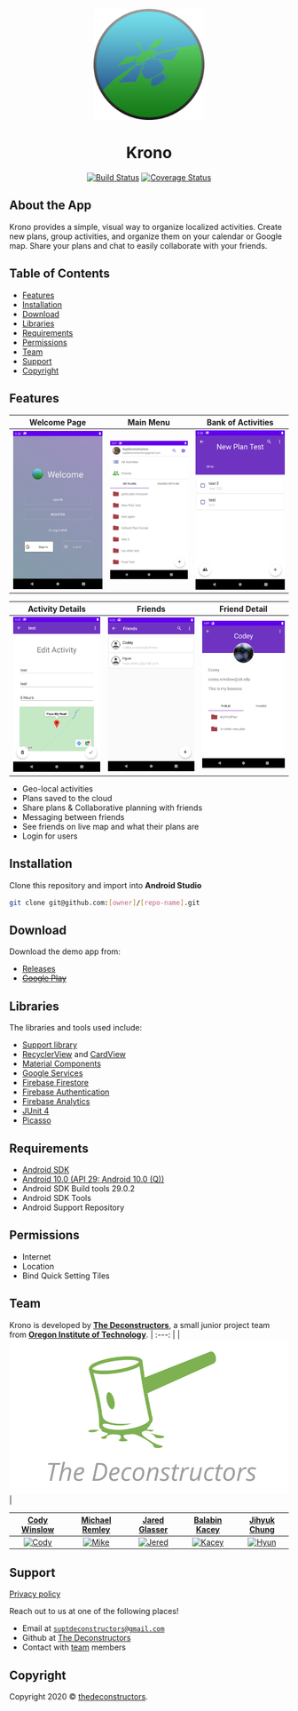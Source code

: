 <p align=center>
  <img src="https://github.com/thedeconstructors/Krono/blob/master/Images/logo.png" alt="" width="200" height="200"></p>

<h1 align="center">Krono</h1>

<p align=center> 
  <a href="https://travis-ci.org/badges/thedeconstructors" rel="nofollow"><img src="http://img.shields.io/travis/badges/badgerbadgerbadger.svg?style=flat-square" alt="Build Status"></a>
  <a href="https://coveralls.io/r/badges/thedeconstructors" rel="nofollow"><img src="http://img.shields.io/coveralls/badges/badgerbadgerbadger.svg?style=flat-square" alt="Coverage Status"></a>
    <!-- <a href="http://badges.mit-license.org" rel="nofollow"><img src="http://img.shields.io/:license-mit-blue.svg?style=flat-square" alt="License"></a> -->
</p>

## About the App

Krono provides a simple, visual way to organize localized activities. Create new plans, group activities, and organize them on your calendar or Google map. Share your plans and chat to easily collaborate with your friends.

## Table of Contents

- [Features](#features)
- [Installation](#installation)
- [Download](#download)
- [Libraries](#libraries)
- [Requirements](#requirements)
- [Permissions](#permissions)
- [Team](#team)
- [Support](#support)
- [Copyright](#copyright)

## Features
| **Welcome Page** | **Main Menu** | **Bank of Activities** |
| :---: | :---: | :---: |
| ![Welcome Page](https://github.com/thedeconstructors/Krono/blob/master/Images/login_page-v3.png) | ![Main Menu](https://github.com/thedeconstructors/Krono/blob/master/Images/main_screen-v3.png) | ![Plan Page](https://github.com/thedeconstructors/Krono/blob/master/Images/plan_page_v3.png) |

| **Activity Details** | **Friends** | **Friend Detail** |
| :---: | :---: | :---: |
| ![Activity Page](https://github.com/thedeconstructors/Krono/blob/master/Images/activity_detail_v3.png) | ![Friend](https://github.com/thedeconstructors/Krono/blob/master/Images/friends-v3.png) | ![Friend Detail](https://github.com/thedeconstructors/Krono/blob/master/Images/friend_detail_v3.png) |

- Geo-local activities
- Plans saved to the cloud
- Share plans & Collaborative planning with friends
- Messaging between friends
-	See friends on live map and what their plans are
-	Login for users

## Installation
Clone this repository and import into **Android Studio**
```bash
git clone git@github.com:[owner]/[repo-name].git
```

## Download
Download the demo app from:
- <a href="https://github.com/thedeconstructors/Krono/releases" target="_blank">Releases</a>
- <a href="https://play.google.com/store/apps/details?id=com.krono.android" target="_blank">~~Google Play~~</a>

## Libraries

The libraries and tools used include:
- <a href="https://developer.android.com/topic/libraries/support-library" target="_blank">Support library</a>
- <a href="https://developer.android.com/guide/topics/ui/layout/recyclerview" target="_blank">RecyclerView</a> and <a href="https://developer.android.com/guide/topics/ui/layout/cardview" target="_blank">CardView</a>
- <a href="https://github.com/material-components/material-components-android/releases" target="_blank">Material Components</a>
- <a href="https://developer.android.com/things/get-started/google-services" target="_blank">Google Services</a>
- <a href="https://firebase.google.com/docs/firestore" target="_blank">Firebase Firestore</a>
- <a href="https://firebase.google.com/docs/auth" target="_blank">Firebase Authentication</a>
- <a href="https://firebase.google.com/docs/analytics" target="_blank">Firebase Analytics</a>
- <a href="https://junit.org/junit4/" target="_blank">JUnit 4</a>
- <a href="https://square.github.io/picasso/" target="_blank">Picasso</a>

## Requirements

- <a href="https://developer.android.com/studio" target="_blank">Android SDK</a>
- <a href="https://developer.android.com/studio/releases/platforms#10.0" target="_blank">Android 10.0 (API 29: Android 10.0 (Q))</a>
- Android SDK Build tools 29.0.2
- Android SDK Tools
- Android Support Repository

## Permissions

- Internet
- Location
- Bind Quick Setting Tiles

## Team

Krono is developed by <a href="https://github.com/thedeconstructors" target="_blank">**The Deconstructors**</a>, a small junior project team from <a href="https://www.oit.edu/" target="_blank">**Oregon Institute of Technology**</a>.
| :---: |
| ![TeamLogo](https://github.com/thedeconstructors/Krono/blob/Development/Images/team_logo.png) |

| <a href="https://github.com/CodeyWinslow" target="_blank">**Cody Winslow**</a> | <a href="https://github.com/Mikesteam1234" target="_blank">**Michael Remley**</a> | <a href="https://github.com/JaredGlasser" target="_blank">**Jared Glasser**</a> | <a href="https://github.com/Balabin-Kacey" target="_blank">**Balabin Kacey**</a> | <a href="https://github.com/jihyukchung" target="_blank">**Jihyuk Chung**</a> | 
| :---: | :---: | :---: | :---: | :---: |
| [![Cody](https://avatars3.githubusercontent.com/u/24807225?s=400&v=4)](https://github.com/CodeyWinslow) | [![Mike](https://avatars1.githubusercontent.com/u/19197456?s=400&v=4)](https://github.com/Mikesteam1234) | [![Jered](https://avatars3.githubusercontent.com/u/56705972?s=400&v=4)](https://github.com/JaredGlasser) | [![Kacey](https://avatars0.githubusercontent.com/u/51183783?s=400&v=4)](https://github.com/Balabin-Kacey) | [![Hyun](https://avatars3.githubusercontent.com/u/51769097?s=400&v=4)](https://github.com/jihyukchung)  |

## Support

<a href="https://github.com/thedeconstructors/Krono/blob/master/Documents/PrivacyPolicy-June-2020.txt">Privacy policy </a>

Reach out to us at one of the following places!

- Email at <a href="mailto:suptdeconstructors@gmail.com?subject=KronoSupport" target="_blank">`suptdeconstructors@gmail.com`</a>
- Github at <a href="https://github.com/thedeconstructors" target="_blank">The Deconstructors</a>
- Contact with [team](#team) members

## Copyright

Copyright 2020 © <a href="https://github.com/thedeconstructors" target="_blank">thedeconstructors</a>.
